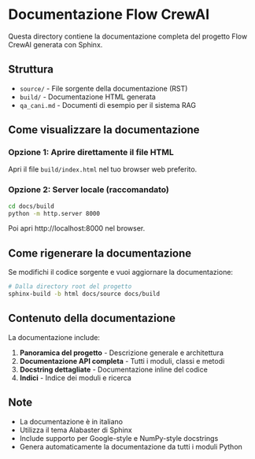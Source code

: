 # Documentazione Flow CrewAI

Questa directory contiene la documentazione completa del progetto Flow CrewAI generata con Sphinx.

## Struttura

- `source/` - File sorgente della documentazione (RST)
- `build/` - Documentazione HTML generata
- `qa_cani.md` - Documenti di esempio per il sistema RAG

## Come visualizzare la documentazione

### Opzione 1: Aprire direttamente il file HTML
Apri il file `build/index.html` nel tuo browser web preferito.

### Opzione 2: Server locale (raccomandato)
```bash
cd docs/build
python -m http.server 8000
```
Poi apri http://localhost:8000 nel browser.

## Come rigenerare la documentazione

Se modifichi il codice sorgente e vuoi aggiornare la documentazione:

```bash
# Dalla directory root del progetto
sphinx-build -b html docs/source docs/build
```

## Contenuto della documentazione

La documentazione include:

1. **Panoramica del progetto** - Descrizione generale e architettura
2. **Documentazione API completa** - Tutti i moduli, classi e metodi
3. **Docstring dettagliate** - Documentazione inline del codice
4. **Indici** - Indice dei moduli e ricerca

## Note

- La documentazione è in italiano
- Utilizza il tema Alabaster di Sphinx
- Include supporto per Google-style e NumPy-style docstrings
- Genera automaticamente la documentazione da tutti i moduli Python
